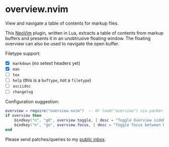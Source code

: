 # overview.nvim

View and navigate a table of contents for markup files.

This [NeoVim](https://neovim.io) plugin, written in Lua, extracts a table of
contents from markup buffers and presents it in an unobtrusive floating window.
The floating overview can also be used to navigate the open buffer.

Filetype support:
- [x] `markdown` (no setext headers yet)
- [x] `man`
- [ ] `tex`
- [ ] `help` (this is a `buftype`, not a `filetype`)
- [ ] `asciidoc`
- [ ] `changelog`

Configuration suggestion:
```lua
overview = require("overview.nvim")  -- Or load("overview") via packer.nvim
if overview then
    bindkey("n", "gO", overview.toggle, { desc = "Toggle Overview sidebar for current buffer" })
    bindkey("n", "go", overview.focus, { desc = "Toggle focus between Overview sidebar and source buffer" })
end
```

Please send patches/queries to my [public inbox](https://lists.sr.ht/~adigitoleo/public-inbox).
